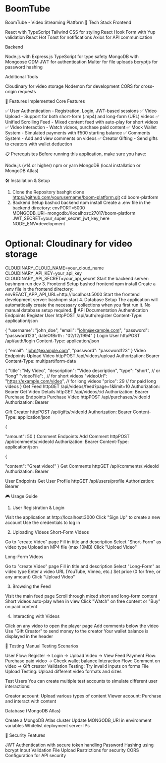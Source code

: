 # BoomTube
BoomTube - Video Streaming Platform
🚀 Tech Stack
Frontend

React with TypeScript
Tailwind CSS for styling
React Hook Form with Yup validation
React Hot Toast for notifications
Axios for API communication

Backend

Node.js with Express.js
TypeScript for type safety
MongoDB with Mongoose ODM
JWT for authentication
Multer for file uploads
bcryptjs for password hashing

Additional Tools

Cloudinary for video storage
Nodemon for development
CORS for cross-origin requests

🎯 Features Implemented
Core Features

✅ User Authentication - Registration, Login, JWT-based sessions
✅ Video Upload - Support for both short-form (.mp4) and long-form (URL) videos
✅ Unified Scrolling Feed - Mixed content feed with auto-play for short videos
✅ Video Interaction - Watch videos, purchase paid content
✅ Mock Wallet System - Simulated payments with ₹500 starting balance
✅ Comments System - Add and view comments on videos
✅ Creator Gifting - Send gifts to creators with wallet deduction



📋 Prerequisites
Before running this application, make sure you have:

Node.js (v14 or higher)
npm or yarn
MongoDB (local installation or MongoDB Atlas)

🛠️ Installation & Setup
1. Clone the Repository
bashgit clone https://github.com/yourusername/boom-platform.git
cd boom-platform
2. Backend Setup
bashcd backend
npm install
Create a .env file in the backend directory:
envPORT=5000
MONGODB_URI=mongodb://localhost:27017/boom-platform
JWT_SECRET=your_super_secret_jwt_key_here
NODE_ENV=development

# Optional: Cloudinary for video storage
CLOUDINARY_CLOUD_NAME=your_cloud_name
CLOUDINARY_API_KEY=your_api_key
CLOUDINARY_API_SECRET=your_api_secret
Start the backend server:
bashnpm run dev
3. Frontend Setup
bashcd frontend
npm install
Create a .env file in the frontend directory:
envREACT_APP_API_URL=http://localhost:5000
Start the frontend development server:
bashnpm start
4. Database Setup
The application will automatically create the necessary collections when you first run it. No manual database setup required.
🔧 API Documentation
Authentication Endpoints
Register User
httpPOST /api/auth/register
Content-Type: application/json

{
  "username": "john_doe",
  "email": "john@example.com",
  "password": "password123",
  dateOfBirth : "02/12/1994"
}
Login User
httpPOST /api/auth/login
Content-Type: application/json

{
  "email": "john@example.com",
  "password": "password123"
}
Video Endpoints
Upload Video
httpPOST /api/videos/upload
Authorization: Bearer <token>
Content-Type: multipart/form-data

{
  "title": "My Video",
  "description": "Video description",
  "type": "short", // or "long"
  "videoFile": <file>, // for short videos
  "videoUrl": "https://example.com/video", // for long videos
  "price": 29 // for paid long videos
}
Get Feed
httpGET /api/videos/feed?page=1&limit=10
Authorization: Bearer <token>
Get Video Details
httpGET /api/videos/:id
Authorization: Bearer <token>
Purchase Endpoints
Purchase Video
httpPOST /api/purchases/:videoId
Authorization: Bearer <token>

Gift Creator
httpPOST /api/gifts/:videoId
Authorization: Bearer <token>
Content-Type: application/json

{
  
  "amount": 50
}
Comment Endpoints
Add Comment
httpPOST /api/comments/:videoId
Authorization: Bearer <token>
Content-Type: application/json

{

  "content": "Great video!"
}
Get Comments
httpGET /api/comments/:videoId
Authorization: Bearer <token>

User Endpoints
Get User Profile
httpGET /api/users/profile
Authorization: Bearer <token>



🎮 Usage Guide
1. User Registration & Login

Visit the application at http://localhost:3000
Click "Sign Up" to create a new account
Use the credentials to log in

2. Uploading Videos
Short-Form Videos

Go to "create Video" page
Fill in title and description
Select "Short-Form" as video type
Upload an MP4 file (max 10MB)
Click "Upload Video"

Long-Form Videos

Go to "create Video" page
Fill in title and description
Select "Long-Form" as video type
Enter a video URL (YouTube, Vimeo, etc.)
Set price (0 for free, or any amount)
Click "Upload Video"

3. Browsing the Feed

Visit the main feed page
Scroll through mixed short and long-form content
Short videos auto-play when in view
Click "Watch" on free content or "Buy" on paid content

4. Interacting with Videos

Click on any video to open the player page
Add comments below the video
Use "Gift Creator" to send money to the creator
Your wallet balance is displayed in the header

🧪 Testing
Manual Testing Scenarios

User Flow: Register → Login → Upload Video → View Feed
Payment Flow: Purchase paid video → Check wallet balance
Interaction Flow: Comment on video → Gift creator
Validation Testing: Try invalid inputs on forms
File Upload Testing: Upload different video formats and sizes

Test Users
You can create multiple test accounts to simulate different user interactions:

Creator account: Upload various types of content
Viewer account: Purchase and interact with content


Database (MongoDB Atlas)

Create a MongoDB Atlas cluster
Update MONGODB_URI in environment variables
Whitelist deployment server IPs

🔐 Security Features

JWT Authentication with secure token handling
Password Hashing using bcrypt
Input Validation 
File Upload Restrictions for security
CORS Configuration for API security

